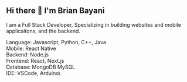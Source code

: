 ## Hi there 👋 I'm Brian Bayani

<!--
**bayani482/bayani482** is a ✨ _special_ ✨ repository because its `README.md` (this file) appears on your GitHub profile.

Here are some ideas to get you started:

- 🔭 I’m currently working on ...
- 🌱 I’m currently learning ...
- 👯 I’m looking to collaborate on ...
- 🤔 I’m looking for help with ...
- 💬 Ask me about ...
- 📫 How to reach me: ...
- 😄 Pronouns: ...
- ⚡ Fun fact: ...
-->
I am a Full Stack Developer, Specializing in building websites and mobile applicaitons, and the backend.

Language: Javascript, Python, C++, Java\
Mobile: React Native\
Backend: Node.js\
Frontend: React, Next.js\
Database: MongoDB MySQL\
IDE: VSCode, Arduino\
